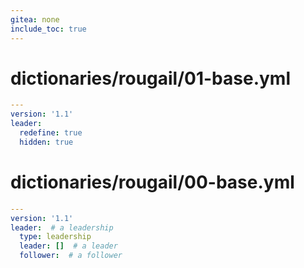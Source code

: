```yaml
---
gitea: none
include_toc: true
---
```

# dictionaries/rougail/01-base.yml

```yaml
---
version: '1.1'
leader:
  redefine: true
  hidden: true
```
# dictionaries/rougail/00-base.yml

```yaml
---
version: '1.1'
leader:  # a leadership
  type: leadership
  leader: []  # a leader
  follower:  # a follower
```
